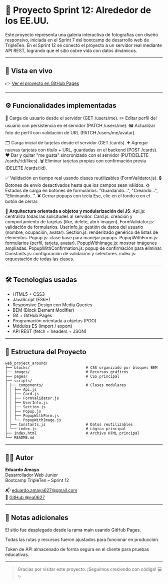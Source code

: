 # 📸 Proyecto Sprint 12: Alrededor de los EE.UU.

Este proyecto representa una galería interactiva de fotografías con diseño responsivo, iniciada en el Sprint 7 del bootcamp de desarrollo web de TripleTen.
En el Sprint 12 se conectó el proyecto a un servidor real mediante API REST, logrando que el sitio cobre vida con datos dinámicos.

---

## 🔗 Vista en vivo

👉 [Ver el proyecto en GitHub Pages](https://ea0627.github.io/web_project_around/)

---

## ⚙️ Funcionalidades implementadas

👤 Carga de usuario desde el servidor (GET /users/me).
✏️ Editar perfil del usuario con persistencia en el servidor (PATCH /users/me).
🖼️ Actualizar foto de perfil con validación de URL (PATCH /users/me/avatar).

🗂️ Carga inicial de tarjetas desde el servidor (GET /cards).
➕ Agregar nuevas tarjetas con título + URL, guardadas en el backend (POST /cards).
❤️ Dar y quitar "me gusta" sincronizado con el servidor (PUT/DELETE /cards/:id/likes).
🗑️ Eliminar tarjetas propias con confirmación previa (DELETE /cards/:id).

✅ Validación en tiempo real usando clases reutilizables (FormValidator.js).
🔒 Botones de envío desactivados hasta que los campos sean válidos.
♻️ Estados de carga en botones de formularios: "Guardando…", "Creando…", "Eliminando…".
❌ Cerrar popups con tecla Esc, clic en el fondo o en el botón de cerrar.

🧩 **Arquitectura orientada a objetos y modularización del JS**:
Api.js: centraliza todas las solicitudes al servidor.
Card.js: creación y comportamiento de tarjetas (like, delete, abrir imagen).
FormValidator.js: validación de formularios.
UserInfo.js: gestión de datos del usuario (nombre, ocupación, avatar).
Section.js: renderizado genérico de listas de elementos.
Popup.js: clase base para manejar popups.
PopupWithForm.js: formularios (perfil, tarjeta, avatar).
PopupWithImage.js: mostrar imágenes ampliadas.
PopupWithConfirmation.js: popup de confirmación para eliminar.
Constants.js: configuración de validación y selectores.
index.js: orquestación de todas las clases.

---

## 🛠️ Tecnologías usadas

- HTML5 + CSS3
- JavaScript (ES6+)
- Responsive Design con Media Queries
- BEM (Block Element Modifier)
- Git + GitHub Pages
- Programación orientada a objetos (POO)
- Módulos ES (import / export)
- API REST (fetch + headers + JSON)

---

## 📁 Estructura del Proyecto

```
web_project_around/
├── blocks/                         # CSS organizado por bloques BEM
├── images/                         # Recursos gráficos
├── pages/                          # CSS principal
├── scripts/
│ ├── components/                   # Clases modulares
│ │ ├── Api.js
│ │ ├── Card.js
│ │ ├── FormValidator.js
│ │ ├── UserInfo.js
│ │ ├── Section.js
│ │ ├── Popup.js
│ │ ├── PopupWithForm.js
│ │ └── PopupWithImage.js
│ ├── Constants.js                  # Datos reutilizables
│ └── index.js                      # Lógica principal
├── index.html                      # Archivo HTML principal
└── README.md
```

---

## 👨‍💻 Autor

**Eduardo Amaya**  
Desarrollador Web Junior  
Bootcamp TripleTen – Sprint 12  

📬 eduardo.amaya627@gmail.com  
🔗 [GitHub @ea0627](https://github.com/ea0627)

---

## 📌 Notas adicionales

El sitio fue desplegado desde la rama main usando GitHub Pages.

Todas las rutas y recursos fueron ajustados para funcionar en producción.

Token de API almacenado de forma segura en el cliente para pruebas educativas.

---

> Gracias por visitar este proyecto. ¡Seguimos creciendo con código! 💻✨